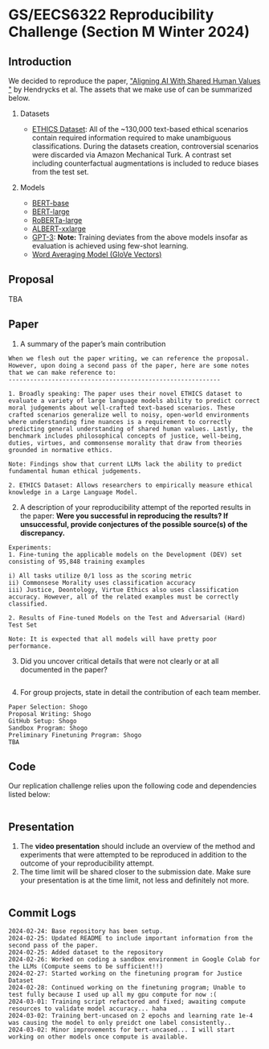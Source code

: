# GS/EECS6322 Reproducibility Challenge (Section M Winter 2024)

## Introduction 
We decided to reproduce the paper, ["Aligning AI With Shared Human Values "](https://iclr.cc/virtual/2021/poster/2960) by Hendrycks et al. The assets that we make use of can be summarized below.
1. Datasets
    - [ETHICS Dataset](https://people.eecs.berkeley.edu/~hendrycks/ethics.tar): All of the ~130,000 text-based ethical scenarios contain required information required to make unambiguous classifications. During the datasets creation, controversial scenarios were discarded via Amazon Mechanical Turk. A contrast set including counterfactual augmentations is included to reduce biases from the test set.

2. Models
    - [BERT-base]()
    - [BERT-large]() 
    - [RoBERTa-large]()
    - [ALBERT-xxlarge]()
    - [GPT-3](): **Note:** Training deviates from the above models insofar as evaluation is achieved using few-shot learning. 
    - [Word Averaging Model (GloVe Vectors)]()

## Proposal
TBA
## Paper 
1. A summary of the paper’s main contribution
```
When we flesh out the paper writing, we can reference the proposal. However, upon doing a second pass of the paper, here are some notes that we can make reference to:
-----------------------------------------------------------

1. Broadly speaking: The paper uses their novel ETHICS dataset to evaluate a variety of large language models ability to predict correct moral judgements about well-crafted text-based scenarios. These crafted scenarios generalize well to noisy, open-world environments where understanding fine nuances is a requirement to correctly predicting general understanding of shared human values. Lastly, the benchmark includes philosophical concepts of justice, well-being, duties, virtues, and commonsense morality that draw from theories grounded in normative ethics.

Note: Findings show that current LLMs lack the ability to predict fundamental human ethical judgements. 

2. ETHICS Dataset: Allows researchers to empirically measure ethical knowledge in a Large Language Model. 

```
2. A description of your reproducibility attempt of the reported results in the paper: **Were you successful in reproducing the results? If unsuccessful, provide 
conjectures of the possible source(s) of the discrepancy.**
```
Experiments:
1. Fine-tuning the applicable models on the Development (DEV) set  consisting of 95,848 training examples

i) All tasks utilize 0/1 loss as the scoring metric
ii) Commonsese Morality uses classification accuracy 
iii) Justice, Deontology, Virtue Ethics also uses classification accuracy. However, all of the related examples must be correctly classified. 

2. Results of Fine-tuned Models on the Test and Adversarial (Hard) Test Set 

Note: It is expected that all models will have pretty poor performance.
```
3. Did you uncover critical details that were not clearly or at all documented in the paper?
```
```
4. For group projects, state in detail the contribution of each team member.
```
Paper Selection: Shogo
Proposal Writing: Shogo 
GitHub Setup: Shogo
Sandbox Program: Shogo
Preliminary Finetuning Program: Shogo
TBA
```
## Code 
Our replication challenge relies upon the following code and dependencies listed below:
```
```
## Presentation
1. The  **video presentation** should include an overview of the method and experiments that were attempted to be reproduced in addition to the outcome of your reproducibility
attempt. 
2. The time limit will be shared closer to the submission date. Make sure your presentation is at the time limit, not less and definitely not more.
```
```
## Commit Logs

```
2024-02-24: Base repository has been setup. 
2024-02-25: Updated README to include important information from the second pass of the paper.
2024-02-25: Added dataset to the repository
2024-02-26: Worked on coding a sandbox environment in Google Colab for the LLMs (Compute seems to be sufficient!!)
2024-02-27: Started working on the finetuning program for Justice Dataset 
2024-02-28: Continued working on the finetuning program; Unable to test fully because I used up all my gpu compute for now :(
2024-03-01: Training script refactored and fixed; awaiting compute resources to validate model accuracy... haha
2024-03-02: Training bert-uncased on 2 epochs and learning rate 1e-4 was causing the model to only preidct one label consistently..
2024-03-02: Minor improvements for bert-uncased... I will start working on other models once compute is available.
```

